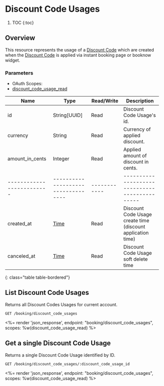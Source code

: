 # Discount Code Usages

1. TOC
{:toc}

## Overview

This resource represents the usage of a [Discount Code](/reference/endpoints/booking/discount_codes/) which are created when the [Discount Code](/reference/endpoints/booking/discount_codes/) is applied via instant booking page or booknow widget.

### Parameters
<ul class="nav nav-pills" role="tablist">
<li class="disabled"><a>OAuth Scopes:</a></li>
<li class="active"><a href="#discount_code_usage_read" role="tab" data-toggle="pill">discount_code_usage_read</a></li>
</ul>
<div class="tab-content" markdown="1">
<div class="tab-pane active" id="discount_code_usage_read" markdown="1">

Name                     | Type                             | Read/Write | Description
-------------------------|----------------------------------|------------|---------------------------------------------
id                       | String[UUID]                     | Read       | Discount Code Usage's id.
currency                 | String                           | Read       | Currency of applied discount.
amount_in_cents          | Integer                          | Read       | Applied amount of discount in cents.
-------------------------|----------------------------------|------------|---------------------------------------------
created_at               | [Time](/reference/enums#formats) | Read       | Discount Code Usage create time (discount application time)
canceled_at              | [Time](/reference/enums#formats) | Read       | Discount Code Usage soft delete time
{: class="table table-bordered"}

</div>
</div>

## List Discount Code Usages

Returns all Discount Codes Usages for current account.

~~~
GET /booking/discount_code_usages
~~~

<%= render 'json_response', endpoint: "booking/discount_code_usages", scopes: %w(discount_code_usage_read) %>

## Get a single Discount Code Usage

Returns a single Discount Code Usage identified by ID.

~~~
GET /booking/discount_code_usages/:discount_code_usage_id
~~~

<%= render 'json_response', endpoint: "booking/discount_code_usages", scopes: %w(discount_code_usage_read) %>
